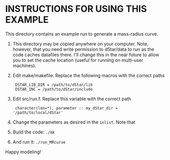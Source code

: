 INSTRUCTIONS FOR USING THIS EXAMPLE
===================================

This directory contains an example run to generate a mass-radius curve. 

1. This directory may be copied anywhere on your computer. Note, however, that you need write permission to dStar/data to run as the code caches datafiles there.  I'll change this in the near future to allow you to set the cache location (useful for running on multi-user machines).

2. Edit make/makefile.  Replace the following macros with the correct paths

        DSTAR_LIB_DIR = /path/to/dStar/lib
        DSTAR_INC = /path/to/dStar/include

3. Edit src/run.f.  Replace this variable with the correct path

        character(len=*), parameter :: my_dStar_dir = '/path/to/local/dStar'

4. Change the parameters as desired in the `inlist`.  Note that 

5. Build the code: `./mk`
    
6. And run it: `./run_MRcurve`
    
Happy modeling!
